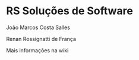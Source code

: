 # RS Soluções de Software

João Marcos Costa Salles

Renan Rossignatti de França

Mais informações na wiki
